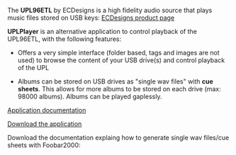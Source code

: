 The **UPL96ETL** by ECDesigns is a high fidelity audio source that plays music files stored on USB keys: [ECDesigns product page](https://www.ecdesigns.nl/en/blog/upl96etl)

**UPLPlayer** is an alternative application to control playback of the UPL96ETL, with the following features:

- Offers a very simple interface (folder based, tags and images are not used) to browse the content of your USB drive(s) and control playback of the UPL

- Albums can be stored on USB drives as "single wav files" with **cue sheets**. This allows for more albums to be stored on each drive (max: 98000 albums). Albums can be played gaplessly.

[Application documentation](./UPLPlayer.pdf)

[Download the application](https://drive.google.com/drive/folders/1w9G3euD2XyKdjl2znDo2AxkBYdmLkoP0?usp=sharing)


Download the documentation explaing how to generate single wav files/cue sheets with Foobar2000:


